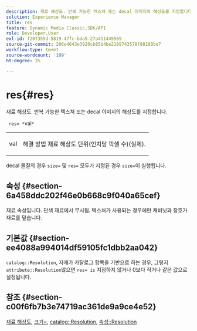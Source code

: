 ```yaml
---
description: 재료 해상도. 반복 가능한 텍스쳐 또는 decal 이미지의 해상도를 지정합니다.
solution: Experience Manager
title: res
feature: Dynamic Media Classic,SDK/API
role: Developer,User
exl-id: f207355d-5819-47fc-bda5-27a411449569
source-git-commit: 206e4643e3926cb85b4be2189743578f88180be7
workflow-type: tm+mt
source-wordcount: '109'
ht-degree: 3%

---
```


# res{#res}

재료 해상도. 반복 가능한 텍스쳐 또는 decal 이미지의 해상도를 지정합니다.

` res= *`val`*`

<table id="simpletable_2004B804D46E43C090E59BBFF8144598"> 
 <tr class="strow"> 
  <td class="stentry"> <p> <span class="varname"> val  </span> </p> </td> 
  <td class="stentry"> <p>해결 방법 재료 해상도 단위(인치당 픽셀 수)(실제). </p> </td> 
 </tr> 
</table>

decal 물질의 경우 `size=` 및 `res=` 모두가 지정된 경우 `size=`이 실행됩니다.

## 속성 {#section-6a458ddc202f46e0b668c9f040a65cef}

재료 속성입니다. 단색 재료에서 무시됨. 텍스처가 사용되는 경우에만 캐비닛과 창호가 재료를 덮습니다.

## 기본값 {#section-ee4088a994014df59105fc1dbb2aa042}

`catalog::Resolution`, 자재가 카탈로그 항목을 기반으로 하는 경우, 그렇지  `attribute::Resolution`않으면  `res= is` 지정하지 않거나 0보다 작거나 같은 값으로 설정됩니다.

## 참조 {#section-c00f6fb7b3e74719ac361de9a9ce4e52}

[재료 해상도](../../../../../ir-api/http-protocol/image-rendering-api-ref/c-ir-http-protocol-ref/c-ir-http-protocol-syntax-and-features/c-ir-vignettes/c-ir-material-resolution.md#concept-f60103c64e324e2cae78bd76dfb4de8b),  [크기=](../../../../../ir-api/http-protocol/image-rendering-api-ref/c-ir-http-protocol-ref/c-ir-http-protocol-command-reference/r-ir-http-size.md#reference-1220d6fbcde4479aba91de7adacdc988),  [catalog::Resolution](../../../../../ir-api/material-cat/image-rendering-api-ref/c-ir-material-catalog/c-ir-material-data-reference/r-ir-resolution-dataref.md#reference-6a2d64c2d72b438fade58a3391569da7),  [속성::Resolution](../../../../../ir-api/material-cat/image-rendering-api-ref/c-ir-material-catalog/c-ir-attributes-reference/r-ir-resolution.md#reference-09fe14e6bfbf4db6b7f4369fffecc806)
